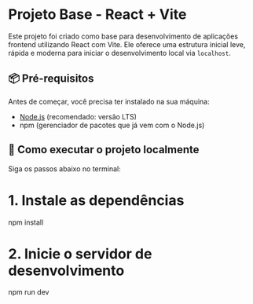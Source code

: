 # Projeto Base - React + Vite

Este projeto foi criado como base para desenvolvimento de aplicações frontend utilizando React com Vite. Ele oferece uma estrutura inicial leve, rápida e moderna para iniciar o desenvolvimento local via `localhost`.

## 📦 Pré-requisitos

Antes de começar, você precisa ter instalado na sua máquina:

- [Node.js](https://nodejs.org/) (recomendado: versão LTS)
- npm (gerenciador de pacotes que já vem com o Node.js)

## 🚀 Como executar o projeto localmente

Siga os passos abaixo no terminal:

# 1. Instale as dependências
npm install

# 2. Inicie o servidor de desenvolvimento
npm run dev